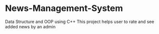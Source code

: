 # News-Management-System
Data Structure and OOP using C++ 
This project helps user to rate and see added news by an admin
